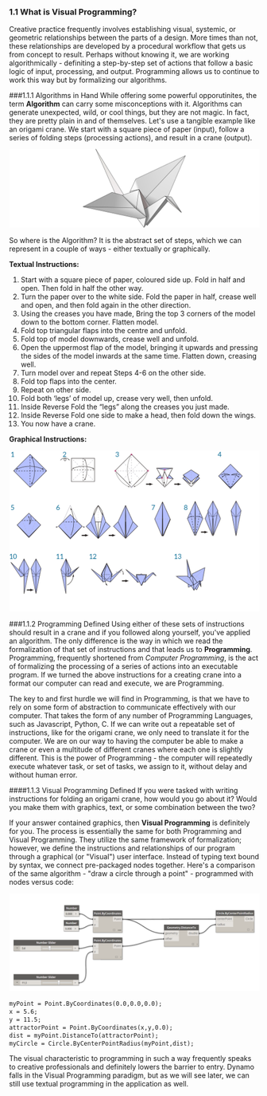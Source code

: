 ### 1.1 What is Visual Programming?

Creative practice frequently involves establishing visual, systemic, or geometric relationships between the parts of a design. More times than not, these relationships are developed by a procedural workflow that gets us from concept to result. Perhaps without knowing it, we are working algorithmically - definiting a step-by-step set of actions that follow a basic logic of input, processing, and output. Programming allows us to continue to work this way but by formalizing our algorithms.

###1.1.1 Algorithms in Hand
While offering some powerful opporutinites, the term **Algorithm** can carry some misconceptions with it. Algorithms can generate unexpected, wild, or cool things, but they are not magic. In fact, they are pretty plain in and of themselves. Let's use a tangible example like an origami crane. We start with a square piece of paper (input), follow a series of folding steps (processing actions), and result in a crane (output).

![Origami Crane](images/1-1/00-OrigamiCrane.png)

So where is the Algorithm? It is the abstract set of steps, which we can represent in a couple of ways - either textually or graphically.

**Textual Instructions:**
1. Start with a square piece of
paper, coloured side up. Fold in half and open. Then fold in half the other way.
2. Turn the paper over to the white side. Fold the paper in half, crease well and open, and then fold again in the other direction.
3. Using the creases you have made, Bring the top 3 corners of the model down to the bottom corner. Flatten model.
4. Fold top triangular flaps into the centre and unfold.
5. Fold top of model downwards, crease well and unfold.
6. Open the uppermost flap of the model, bringing it upwards and pressing the sides of the model inwards at the same time. Flatten down, creasing well.
7. Turn model over and repeat Steps 4-6 on the other side.
8. Fold top flaps into the center.
9. Repeat on other side.
10. Fold both ‘legs’ of model up, crease very well, then unfold.
11. Inside Reverse Fold the “legs” along the creases you just made.
12. Inside Reverse Fold one side to make a head, then fold down the wings.
13. You now have a crane.

**Graphical Instructions:**

![Needs Update- Origami Crane](images/1-1/01-OrigamiCraneInstructions.png)

###1.1.2	Programming Defined
Using either of these sets of instructions should result in a crane and if you followed along yourself, you've applied an algorithm. The only difference is the way in which we read the formalization of that set of instructions and that leads us to **Programming**. Programming, frequently shortened from *Computer Programming*, is the act of formalizing the processing of a series of actions into an executable program. If we turned the above instructions for a creating crane into a format our computer can read and execute, we are Programming.

The key to and first hurdle we will find in Programming, is that we have to rely on some form of abstraction to communicate effectively with our computer. That takes the form of any number of Programming Languages, such as Javascript, Python, C. If we can write out a repeatable set of instructions, like for the origami crane, we only need to translate it for the computer. We are on our way to having the computer be able to make a crane or even a multitude of different cranes where each one is slightly different. This is the power of Programming - the computer will repeatedly execute whatever task, or set of tasks, we assign to it, without delay and without human error.

####1.1.3	Visual Programming Defined
If you were tasked with writing instructions for folding an origami crane, how would you go about it? Would you make them with graphics, text, or some combination between the two?

If your answer contained graphics, then **Visual Programming** is definitely for you. The process is essentially the same for both Programming and Visual Programming. They utilize the same framework of formalization; however, we define the instructions and relationships of our program through a graphical (or "Visual") user interface. Instead of typing text bound by syntax, we connect pre-packaged nodes together. Here's a comparison of the same algorithm - "draw a circle through a point" - programmed with nodes versus code:

![Basic Visual Program ](images/1-1/03-BasicVisualProgram.png)

```
myPoint = Point.ByCoordinates(0.0,0.0,0.0);
x = 5.6;
y = 11.5;
attractorPoint = Point.ByCoordinates(x,y,0.0);
dist = myPoint.DistanceTo(attractorPoint);
myCircle = Circle.ByCenterPointRadius(myPoint,dist);
```

The visual characteristic to programming in such a way frequently speaks to creative professionals and definitely lowers the barrier to entry. Dynamo falls in the Visual Programming paradigm, but as we will see later, we can still use textual programming in the application as well.

